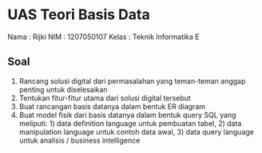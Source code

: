 # UAS Teori Basis Data

Nama : Rijki
NIM : 1207050107
Kelas : Teknik Informatika E

## Soal

1. Rancang solusi digital dari permasalahan yang teman-teman anggap penting untuk diselesaikan
2. Tentukan fitur-fitur utama dari solusi digital tersebut
3. Buat rancangan basis datanya dalam bentuk ER diagram
4. Buat model fisik dari basis datanya dalam bentuk query SQL yang meliputi: 1) data definition language untuk pembuatan tabel, 2) data manipulation language untuk contoh data awal, 3) data query language untuk analisis / business intelligence

